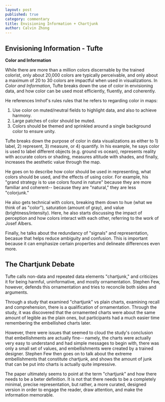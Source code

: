 ```yaml
---
layout: post
published: true
category: commentary
title: Envisioning Information + Chartjunk
author: Calvin Zhong
---
```

## Envisioning Information - Tufte

**Color and Information**

While there are more than a million colors discernable by the trained colorist, only about 20,000 colors are typically perceivable, and only about a maximum of 20 to 30 colors are impactful when used in visualizations. In _Color and Information_, Tufte breaks down the use of color in envisioning data, and how color can be used most efficiently, fluently, and coherently. 

He references Imhof's rules rules that he refers to regarding color in maps:

1. Use color on muted/neutral fields to highlight data, and also to achieve harmony. 
2. Large patches of color should be muted.
3. Colors should be themed and sprinkled around a single background color to ensure unity. 

Tufte breaks down the purpose of color in data visualizations as either to 1) label, 2) represent, 3) measure, or 4) quantify. In his example, he says color is used to label different objects (e.g. ground vs ocean), represents reality with accurate colors or shading, measures altitude with shades, and finally, increases the aesthetic value through the map. 

He goes on to describe how color should be used in representing, what colors should be used, and the effects of using color. For example, his "grand strategy is to use colors found in nature" because they are more familiar and coherent-- because they are "natural," they are less "colorjunk." 

He also gets technical with  colors, breaking them down to hue (what we think of as "color"), saturation (amount of gray), and value (brightness/intensity). Here, he also starts discussing the impact of perception and how colors interact with each other, referring to the work of Josef Albers. 

Finally, he talks about the redundancy of "signals" and representation, becasue that helps reduce ambiguity and confusion. This is important because it can emphasize certain properties and delineate differences even more. 


## The Chartjunk Debate 

Tufte calls non-data and repeated data elements "chartjunk," and criticizes it for being harmful, uninformative, and mostly ornamentation. Stephen Few, however, defends this ornamentation and tries to reconcile both sides and arguments. 

Through a study that examined "chartjunk" vs plain charts, examining recall and comprehension, there is a qualification of ornamentation. Through the study, it was discovered that the ornamented charts were about the same amount of legible as the plain ones, but participants had a much easier time remembering the embellished charts later. 

However, there were issues that seemed to cloud the study's conclusion that embellishments are actually fine-- namely, the charts were actually very easy to understand and had simple messages to begin with, there was only a small set of values, and embellishments were created by a trained designer. Stephen Few then goes on to talk about the extreme embellishments that constitute chartjunk, and shows the amount of junk that can be put into charts is actually quite impressive. 

The paper ultimately seems to point at the term "chartjunk" and how there needs to be a beter definition. It is not that there needs to be a completely minimal, precise representation, but rather, a more curated, designed version in order to engage the reader, draw attention, and make the information memorable. 
